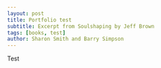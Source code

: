 ```yaml
---
layout: post
title: Portfolio test
subtitle: Excerpt from Soulshaping by Jeff Brown
tags: [books, test]
author: Sharon Smith and Barry Simpson
---
```


Test